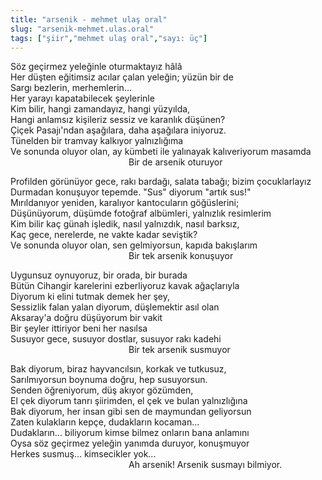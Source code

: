 ```yaml
---
title: "arsenik - mehmet ulaş oral"
slug: "arsenik-mehmet.ulas.oral"
tags: ["şiir","mehmet ulaş oral","sayı: üç"]
---
```



Söz geçirmez yeleğinle oturmaktayız hâlâ\
Her düşten eğitimsiz acılar çalan yeleğin; yüzün bir de\
Sargı bezlerin, merhemlerin...\
Her yarayı kapatabilecek şeylerinle\
Kim bilir, hangi zamandayız, hangi yüzyılda,\
Hangi anlamsız kişileriz sessiz ve karanlık düşünen?\
Çiçek Pasajı'ndan aşağılara, daha aşağılara iniyoruz.\
Tünelden bir tramvay kalkıyor yalnızlığıma\
Ve sonunda oluyor olan, ay kümbeti ile yalınayak kalıveriyorum masamda\
                                                Bir de arsenik oturuyor

Profilden görünüyor gece, rakı bardağı, salata tabağı; bizim
çocuklarlayız\
Durmadan konuşuyor tepemde. "Sus" diyorum "artık sus!"\
Mırıldanıyor yeniden, karalıyor kantocuların göğüslerini;\
Düşünüyorum, düşümde fotoğraf albümleri, yalnızlık resimlerim\
Kim bilir kaç günah işledik, nasıl yalnızdık, nasıl barksız,\
Kaç gece, nerelerde, ne vakte kadar seviştik?\
Ve sonunda oluyor olan, sen gelmiyorsun, kapıda bakışlarım\
                                                Bir tek
arsenik konuşuyor

Uygunsuz oynuyoruz, bir orada, bir burada\
Bütün Cihangir karelerini ezberliyoruz kavak ağaçlarıyla\
Diyorum ki elini tutmak demek her şey,\
Sessizlik falan yalan diyorum, düşlemektir asıl olan\
Aksaray'a doğru düşüyorum bir vakit\
Bir şeyler ittiriyor beni her nasılsa\
Susuyor gece, susuyor dostlar, susuyor rakı kadehi\
                                                Bir tek arsenik susmuyor

Bak diyorum, biraz hayvancılsın, korkak ve tutkusuz,\
Sarılmıyorsun boynuma doğru, hep susuyorsun.\
Senden öğreniyorum, düş akıyor gözümden,\
El çek diyorum tanrı şiirimden, el çek ve bulan yalnızlığına\
Bak diyorum, her insan gibi sen de maymundan geliyorsun\
Zaten kulakların kepçe, dudakların kocaman...\
Dudakların... biliyorum kimse bilmez onların bana anlamını\
Oysa söz geçirmez yeleğin yanımda duruyor, konuşmuyor\
Herkes susmuş... kimsecikler yok...\
                                                Ah arsenik! Arsenik
susmayı bilmiyor.
